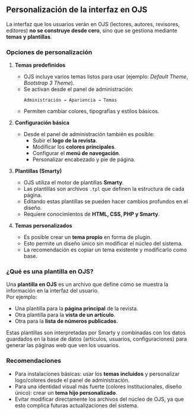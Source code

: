 ## Personalización de la interfaz en OJS

La interfaz que los usuarios verán en OJS (lectores, autores, revisores, editores) **no se construye desde cero**, sino que se gestiona mediante **temas y plantillas**.

### Opciones de personalización

1. **Temas predefinidos**
   - OJS incluye varios temas listos para usar (ejemplo: *Default Theme*, *Bootstrap 3 Theme*).
   - Se activan desde el panel de administración:
     ```
     Administración → Apariencia → Temas
     ```
   - Permiten cambiar colores, tipografías y estilos básicos.

2. **Configuración básica**
   - Desde el panel de administración también es posible:
     - Subir el **logo de la revista**.
     - Modificar los **colores principales**.
     - Configurar el **menú de navegación**.
     - Personalizar encabezado y pie de página.

3. **Plantillas (Smarty)**
   - OJS utiliza el motor de plantillas **Smarty**.
   - Las plantillas son archivos `.tpl` que definen la estructura de cada página.
   - Editando estas plantillas se pueden hacer cambios profundos en el diseño.
   - Requiere conocimientos de **HTML, CSS, PHP y Smarty**.

4. **Temas personalizados**
   - Es posible crear un **tema propio** en forma de plugin.
   - Esto permite un diseño único sin modificar el núcleo del sistema.
   - La recomendación es copiar un tema existente y modificarlo como base.

### ¿Qué es una plantilla en OJS?
Una **plantilla en OJS** es un archivo que define cómo se muestra la información en la interfaz del usuario.  
Por ejemplo:
- Una plantilla para la **página principal** de la revista.
- Otra plantilla para la **vista de un artículo**.
- Otra para la **lista de números publicados**.

Estas plantillas son interpretadas por Smarty y combinadas con los datos guardados en la base de datos (artículos, usuarios, configuraciones) para generar las páginas web que ven los usuarios.

### Recomendaciones
- Para instalaciones básicas: usar los **temas incluidos** y personalizar logo/colores desde el panel de administración.  
- Para una identidad visual más fuerte (colores institucionales, diseño único): crear un **tema hijo personalizado**.  
- Evitar modificar directamente los archivos del núcleo de OJS, ya que esto complica futuras actualizaciones del sistema.
